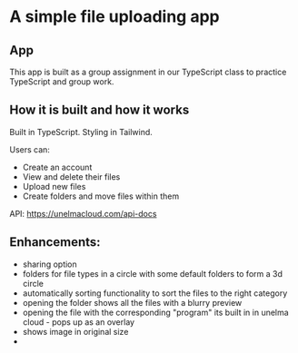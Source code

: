 # A simple file uploading app

## App

This app is built as a group assignment in our TypeScript class to practice TypeScript and group work.

## How it is built and how it works

Built in TypeScript. Styling in Tailwind.

Users can:

- Create an account
- View and delete their files
- Upload new files
- Create folders and move files within them

API: https://unelmacloud.com/api-docs

## Enhancements:

- sharing option
- folders for file types in a circle with some default folders to form a 3d circle
- automatically sorting functionality to sort the files to the right category
- opening the folder shows all the files with a blurry preview
- opening the file with the corresponding "program" its built in in unelma cloud - pops up as an overlay
- shows image in original size
-
